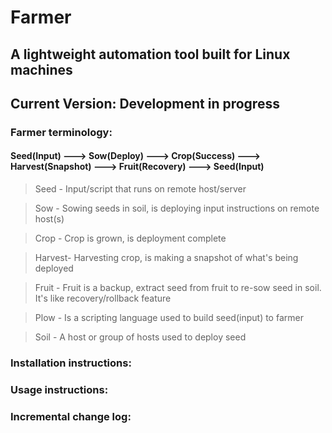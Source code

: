 # Farmer
## A lightweight automation tool built for Linux machines 
## Current Version: Development in progress

### Farmer terminology:
#### Seed(Input) ---> Sow(Deploy) ---> Crop(Success) ---> Harvest(Snapshot) ---> Fruit(Recovery) ---> Seed(Input)

> Seed 	- Input/script that runs on remote host/server

> Sow 	- Sowing seeds in soil, is deploying input instructions on remote host(s)

> Crop 	- Crop is grown, is deployment complete

> Harvest- Harvesting crop, is making a snapshot of what's being deployed

> Fruit	- Fruit is a backup, extract seed from fruit to re-sow seed in soil. It's like recovery/rollback feature

> Plow 	- Is a scripting language used to build seed(input) to farmer

> Soil 	- A host or group of hosts used to deploy seed

### Installation instructions:


### Usage instructions:


### Incremental change log:
